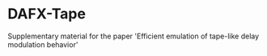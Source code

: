 # DAFX-Tape
Supplementary material for the paper 'Efficient emulation of tape-like delay modulation behavior'

